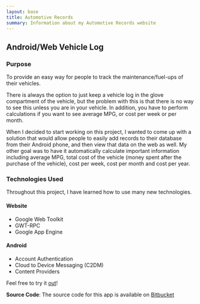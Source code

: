 ```yaml
---
layout: base
title: Automotive Records
summary: Information about my Automotive Records website
---
```


## Android/Web Vehicle Log

### Purpose

To provide an easy way for people to track the maintenance/fuel-ups of their vehicles.

There is always the option to just keep a vehicle log in the glove compartment of the vehicle, but the problem with this is that there is no way to see this unless you are in your vehicle. In addition, you have to perform calculations if you want to see average MPG, or cost per week or per month.

When I decided to start working on this project, I wanted to come up with a solution that would allow people to easily add records to their database from their Android phone, and then view that data on the web as well.  My other goal was to have it automatically calculate important information including average MPG, total cost of the vehicle (money spent after the purchase of the vehicle), cost per week, cost per month and cost per year.

### Technologies Used

Throughout this project, I have learned how to use many new technologies.

#### Website

* Google Web Toolkit
* GWT-RPC
* Google App Engine

#### Android

* Account Authentication
* Cloud to Device Messaging (C2DM)
* Content Providers

Feel free to try it [out](http://cars.brianreber.com)!

**Source Code**: The source code for this app is available on [Bitbucket](https://bitbucket.org/breber/autorecords)
